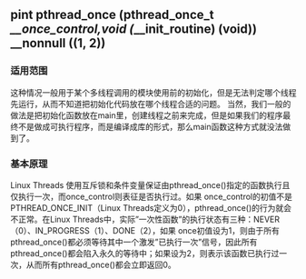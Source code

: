## pint pthread_once (pthread_once_t *__once_control,void (*__init_routine) (void)) __nonnull ((1, 2))



### 适用范围
这种情况一般用于某个多线程调用的模块使用前的初始化，但是无法判定哪个线程先运行，从而不知道把初始化代码放在哪个线程合适的问题。 
当然，我们一般的做法是把初始化函数放在main里，创建线程之前来完成，但是如果我们的程序最终不是做成可执行程序，而是编译成库的形式，那么main函数这种方式就没法做到了。

### 基本原理
Linux Threads 使用互斥锁和条件变量保证由pthread_once()指定的函数执行且仅执行一次，而once_control则表征是否执行过。如果 once_control的初值不是PTHREAD_ONCE_INIT（Linux Threads定义为0），pthread_once()的行为就会不正常。在Linux Threads中，实际”一次性函数”的执行状态有三种：NEVER（0）、IN_PROGRESS（1）、DONE（2），如果 once初值设为1，则由于所有pthread_once()都必须等待其中一个激发”已执行一次”信号，因此所有pthread_once()都会陷入永久的等待中；如果设为2，则表示该函数已执行过一次，从而所有pthread_once()都会立即返回0。

